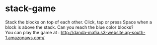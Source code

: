 # stack-game
Stack the blocks on top of each other.
Click, tap or press Space when a block is above the stack. Can you reach the blue color blocks?\
You can play the game at : http://danda-mafia.s3-website.ap-south-1.amazonaws.com/
